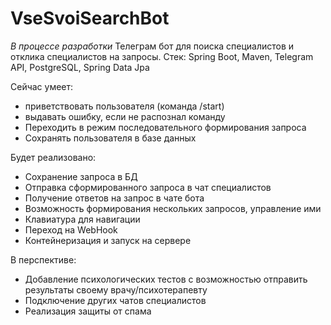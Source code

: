 # VseSvoiSearchBot
*В процессе разработки*
Телеграм бот для поиска специалистов и отклика специалистов на запросы. 
Стек: Spring Boot, Maven, Telegram API, PostgreSQL, Spring Data Jpa

Сейчас умеет: 
- приветствовать пользователя (команда /start)
- выдавать ошибку, если не распознал команду
- Переходить в режим последовательного формирования запроса
- Сохранять пользователя в базе данных

Будет реализовано:
- Сохранение запроса в БД
- Отправка сформированного запроса в чат специалистов
- Получение ответов на запрос в чате бота
- Возможность формирования нескольких запросов, управление ими
- Клавиатура для навигации
- Переход на WebHook
- Контейнеризация и запуск на сервере
  
В перспективе:
- Добавление психологических тестов с возможностью отправить результаты своему врачу/психотерапевту
- Подключение других чатов специалистов
- Реализация защиты от спама

